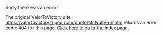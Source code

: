 

Sorry there was an error!

The original ValorToVictory site https://valortovictory.tripod.com/photo/McNulty-ph.htm returns an error code: 404 for this page. [Click here to go to the index page](../index.md).